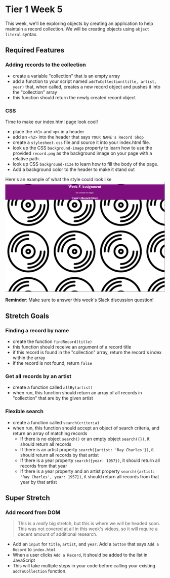 # Tier 1 Week 5

This week, we'll be exploring objects by creating an application to help maintain a record collection. We will be creating objects using `object literal` syntax.

## Required Features

### Adding records to the collection

- create a variable "collection" that is an empty array
- add a function to your script named `addToCollection(title, artist, year)` that, when called, creates a new record object and pushes it into the "collection" array
- this function should return the newly created record object

### CSS
Time to make our index.html page look cool!

- place the `<h1>` and `<p>` in a header
- add an `<h2>` into the header that says `YOUR NAME's Record Shop`
- create a `stylesheet.css` file and source it into your index.html file.
- look up the CSS `background-image` property to learn how to use the provided `record.png` as the background image on your page with a relative path.
- look up CSS `background-size` to learn how to fill the body of the page.
- Add a background color to the header to make it stand out

Here's an example of what the style could look like
<img src="./example.png">

**Reminder**: Make sure to answer this week's Slack discussion question!

## Stretch Goals

### Finding a record by name

- create the function `findRecord(title)`
- this function should receive an argument of a record title
- if this record is found in the "collection" array, return the record's index within the array
- if the record is not found, return `false`

### Get all records by an artist

- create a function called `allBy(artist)`
- when run, this function should return an array of all records in "collection" that are by the given artist

### Flexible search

- create a function called `search(criteria)`
- when run, this function should accept an object of search criteria, and return an array of matching records
    - If there is no object `search()` or an empty object `search({})`, it should return all records
    - If there is an artist property `search({artist: 'Ray Charles'})`, it should return all records by that artist
    - If there is a year property `search({year: 1957})`, it should return all records from that year
    - If there is a year property and an artist property `search({artist: 'Ray Charles', year: 1957})`, it should return all records from that year by that artist


## Super Stretch

### Add record from DOM

>This is a *really* big stretch, but this is where we will be headed soon. This was not covered at all in this week's videos, so it will require a decent amount of additional research.

- Add an `input` for `title`, `artist`, and `year`. Add a `button` that says `Add a Record` to `index.html`
- When a user clicks `Add a Record`, it should be added to the list in JavaScript
- This will take multiple steps in your code before calling your existing `addToCollection` function. 


